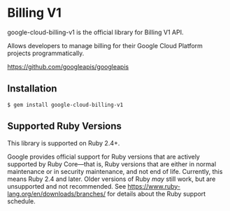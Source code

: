 # Billing V1

google-cloud-billing-v1 is the official library for Billing V1 API.

Allows developers to manage billing for their Google Cloud Platform projects programmatically.

https://github.com/googleapis/googleapis

## Installation

```
$ gem install google-cloud-billing-v1
```

## Supported Ruby Versions

This library is supported on Ruby 2.4+.

Google provides official support for Ruby versions that are actively supported
by Ruby Core—that is, Ruby versions that are either in normal maintenance or
in security maintenance, and not end of life. Currently, this means Ruby 2.4
and later. Older versions of Ruby _may_ still work, but are unsupported and not
recommended. See https://www.ruby-lang.org/en/downloads/branches/ for details
about the Ruby support schedule.
